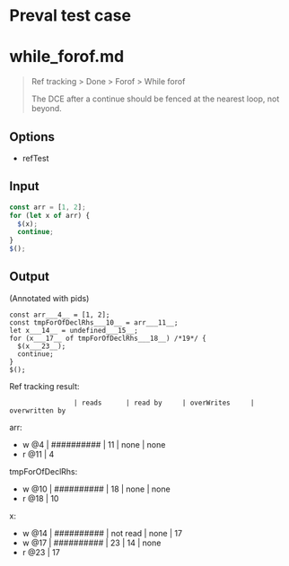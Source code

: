 # Preval test case

# while_forof.md

> Ref tracking > Done > Forof > While forof
>
> The DCE after a continue should be fenced at the nearest loop, not beyond.

## Options

- refTest

## Input

`````js filename=intro
const arr = [1, 2];
for (let x of arr) {
  $(x);
  continue;
}
$();
`````

## Output

(Annotated with pids)

`````filename=intro
const arr___4__ = [1, 2];
const tmpForOfDeclRhs___10__ = arr___11__;
let x___14__ = undefined___15__;
for (x___17__ of tmpForOfDeclRhs___18__) /*19*/ {
  $(x___23__);
  continue;
}
$();
`````

Ref tracking result:

                    | reads      | read by     | overWrites     | overwritten by
arr:
  - w @4       | ########## | 11          | none           | none
  - r @11      | 4

tmpForOfDeclRhs:
  - w @10           | ########## | 18          | none           | none
  - r @18           | 10

x:
  - w @14           | ########## | not read    | none           | 17
  - w @17           | ########## | 23          | 14             | none
  - r @23           | 17
